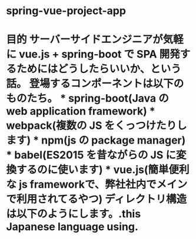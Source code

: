 # spring-vue-project-app
# 目的  サーバーサイドエンジニアが気軽に vue.js + spring-boot で SPA 開発するためにはどうしたらいいか、という話。  登場するコンポーネントは以下のものたち。   * spring-boot(Java の web application framework)  * webpack(複数の JS をくっつけたりします)  * npm(js の package manager)  * babel(ES2015 を昔ながらの JS に変換するのに使います)  * vue.js(簡単便利な js frameworkで、弊社社内でメインで利用されてるやつ)  ディレクトリ構造は以下のようにします。.this Japanese language using.
